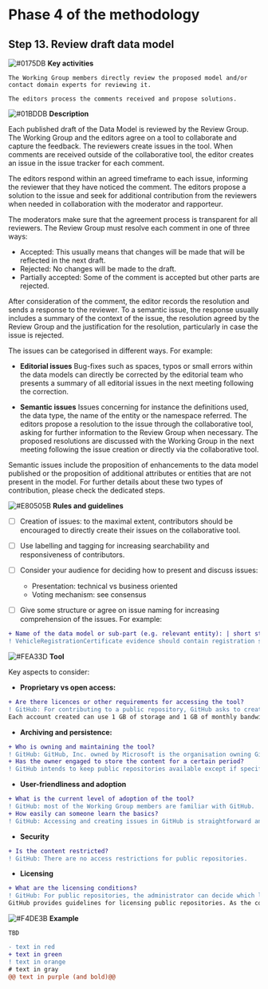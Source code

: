 # Phase 4 of the methodology
## Step 13. Review draft data model

![#0175DB](https://via.placeholder.com/15/0175DB?text=+) **Key activities**
```
The Working Group members directly review the proposed model and/or contact domain experts for reviewing it.

The editors process the comments received and propose solutions.
```

![#01BDDB](https://via.placeholder.com/15/01BDDB?text=+) **Description**

Each published draft of the Data Model is reviewed by the Review Group. 
The Working Group and the editors agree on a tool to collaborate and capture the feedback.
The reviewers create issues in the tool. When comments are received outside of the collaborative tool, the editor creates an issue in the issue tracker for each comment. 

The editors respond within an agreed timeframe to each issue, informing the reviewer that they have noticed the comment. The editors propose a solution to the issue and seek for additional contribution from the reviewers when needed in collaboration with the moderator and rapporteur.

The moderators make sure that the agreement process is transparent for all reviewers.
The Review Group must resolve each comment in one of three ways:
* Accepted: This usually means that changes will be made that will be reflected in the next draft.
*	Rejected: No changes will be made to the draft.
*	Partially accepted: Some of the comment is accepted but other parts are rejected.

After consideration of the comment, the editor records the resolution and sends a response to
the reviewer. To a semantic issue, the response usually includes a summary of the context of the issue, the resolution agreed by the Review Group and the justification for the resolution, particularly in case the issue is rejected.

The issues can be categorised in different ways. For example:
*	**Editorial issues**
  Bug-fixes such as spaces, typos or small errors within the data models can directly be corrected by the editorial team who presents a summary of all editorial issues in the     next meeting following the correction.
  
*	**Semantic issues**
  Issues concerning for instance the definitions used, the data type, the name of the entity or the namespace referred. The editors propose a resolution to the issue through the   collaborative tool, asking for further information to the Review Group when necessary. The proposed resolutions are discussed with the Working Group in the next meeting         following the issue creation  or directly via the collaborative tool.

Semantic issues include the proposition of enhancements to the data model published or the proposition of additional attributes or entities that are not present in the model. For further details about these two types of contribution, please check the dedicated steps.

![#E80505B](https://via.placeholder.com/15/E80505?text=+) **Rules and guidelines**

- [ ] Creation of issues: to the maximal extent, contributors should be encouraged to directly create their issues on the collaborative tool.
- [ ] Use labelling and tagging for increasing searchability and responsiveness of contributors.
- [ ] Consider your audience for deciding how to present and discuss issues:
    - Presentation: technical vs business oriented
    - Voting mechanism: see consensus
- [ ] Give some structure or agree on issue naming for increasing comprehension of the issues. For example: 


```diff
+ Name of the data model or sub-part (e.g. relevant entity): | short statement of the issue
! VehicleRegistrationCertificate evidence should contain registration status
```
![#FEA33D](https://via.placeholder.com/15/FEA33D?text=+) **Tool**

Key aspects to consider:
*	**Proprietary vs open access:** 
```diff
+ Are there licences or other requirements for accessing the tool? 
! GitHub: For contributing to a public repository, GitHub asks to create an account with a valid email address. 
Each account created can use 1 GB of storage and 1 GB of monthly bandwidth for free. 

```
*	**Archiving and persistence:** 
```diff
+ Who is owning and maintaining the tool? 
! GitHub: GitHub, Inc. owned by Microsoft is the organisation owning GitHub.
+ Has the owner engaged to store the content for a certain period? 
! GitHub intends to keep public repositories available except if specific conditions are met (such as violation of Terms of Service).
```
*	**User-friendliness and adoption**
```diff
+ What is the current level of adoption of the tool?
! GitHub: most of the Working Group members are familiar with GitHub.
+ How easily can someone learn the basics?
! GitHub: Accessing and creating issues in GitHub is straightforward and well-documented. Additional features can be learnt along the way.
```
*	**Security**
```diff
+ Is the content restricted?
! GitHub: There are no access restrictions for public repositories. 
```
*	**Licensing**
```diff
+ What are the licensing conditions?
! GitHub: For public repositories, the administrator can decide which licence applies. 
GitHub provides guidelines for licensing public repositories. As the content of public repositories is publicly available, the licences proposed are open source.
```

![#F4DE3B](https://via.placeholder.com/15/F4DE3B?text=+) **Example**

```
TBD
```


```diff
- text in red
+ text in green
! text in orange
# text in gray
@@ text in purple (and bold)@@
```
